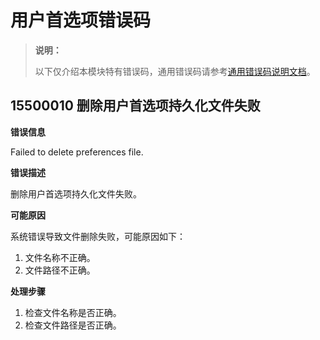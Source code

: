 # 用户首选项错误码

> **说明：**
>
> 以下仅介绍本模块特有错误码，通用错误码请参考[通用错误码说明文档](errorcode-universal.md)。

## 15500010 删除用户首选项持久化文件失败
**错误信息**

Failed to delete preferences file.

**错误描述**

删除用户首选项持久化文件失败。

**可能原因**

系统错误导致文件删除失败，可能原因如下：
1. 文件名称不正确。
2. 文件路径不正确。

**处理步骤**

1. 检查文件名称是否正确。
2. 检查文件路径是否正确。
